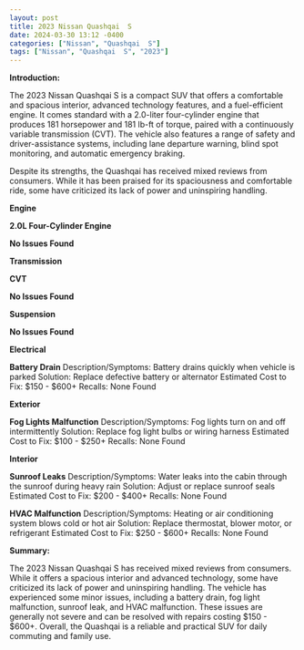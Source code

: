 ```yaml
---
layout: post
title: 2023 Nissan Quashqai  S
date: 2024-03-30 13:12 -0400
categories: ["Nissan", "Quashqai  S"]
tags: ["Nissan", "Quashqai  S", "2023"]
---
```

**Introduction:**

The 2023 Nissan Quashqai S is a compact SUV that offers a comfortable and spacious interior, advanced technology features, and a fuel-efficient engine. It comes standard with a 2.0-liter four-cylinder engine that produces 181 horsepower and 181 lb-ft of torque, paired with a continuously variable transmission (CVT). The vehicle also features a range of safety and driver-assistance systems, including lane departure warning, blind spot monitoring, and automatic emergency braking.

Despite its strengths, the Quashqai has received mixed reviews from consumers. While it has been praised for its spaciousness and comfortable ride, some have criticized its lack of power and uninspiring handling.

**Engine**

**2.0L Four-Cylinder Engine**

**No Issues Found**

**Transmission**

**CVT**

**No Issues Found**

**Suspension**

**No Issues Found**

**Electrical**

**Battery Drain**
Description/Symptoms: Battery drains quickly when vehicle is parked
Solution: Replace defective battery or alternator
Estimated Cost to Fix: $150 - $600+
Recalls: None Found

**Exterior**

**Fog Lights Malfunction**
Description/Symptoms: Fog lights turn on and off intermittently
Solution: Replace fog light bulbs or wiring harness
Estimated Cost to Fix: $100 - $250+
Recalls: None Found

**Interior**

**Sunroof Leaks**
Description/Symptoms: Water leaks into the cabin through the sunroof during heavy rain
Solution: Adjust or replace sunroof seals
Estimated Cost to Fix: $200 - $400+
Recalls: None Found

**HVAC Malfunction**
Description/Symptoms: Heating or air conditioning system blows cold or hot air
Solution: Replace thermostat, blower motor, or refrigerant
Estimated Cost to Fix: $250 - $600+
Recalls: None Found

**Summary:**

The 2023 Nissan Quashqai S has received mixed reviews from consumers. While it offers a spacious interior and advanced technology, some have criticized its lack of power and uninspiring handling. The vehicle has experienced some minor issues, including a battery drain, fog light malfunction, sunroof leak, and HVAC malfunction. These issues are generally not severe and can be resolved with repairs costing $150 - $600+. Overall, the Quashqai is a reliable and practical SUV for daily commuting and family use.
